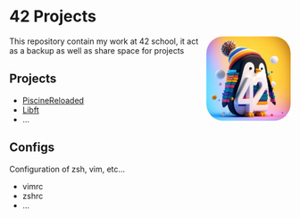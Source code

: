 # 42 Projects

<img src="Media/3D render of a penguin with colorful background + 42 Number in white.jpeg" width="30%" title="Bing AI - 3d pinguin logo with 42" draggable="false" style="border-radius: 20%;" align="right"/>

This repository contain my work at 42 school, it act as a backup as well as share space for projects

## Projects

* [PiscineReloaded](/PiscineReloaded/)
* [Libft](/Libft/)
* ...

## Configs

Configuration of zsh, vim, etc...

* vimrc
* zshrc
* ...
